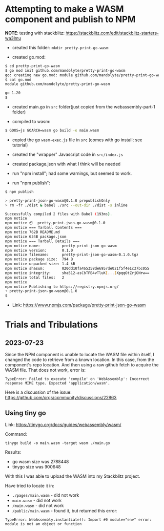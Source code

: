 # Attempting to make a WASM component and publish to NPM

**NOTE**: testing with stackblitz:
https://stackblitz.com/edit/stackblitz-starters-wa3lmu

- created this folder: `mkdir pretty-print-go-wasm`

- created go.mod:

```sh
$ cd pretty-print-go-wasm
$ go mod init github.com/mandolyte/pretty-print-go-wasm
go: creating new go.mod: module github.com/mandolyte/pretty-print-go-wasm
$ cat go.mod
module github.com/mandolyte/pretty-print-go-wasm

go 1.20
$
```

- created main.go in `src` folder(just copied from the webassembly-part-1 folder)

- compiled to wasm:
```sh
$ GOOS=js GOARCH=wasm go build -o main.wasm
```

- copied the go `wasm-exec.js` file in `src` (comes with go install; see tutorial)

- created the "wrapper" Javascript code in `src/index.js`

- created package.json with what I think will be needed

- run "npm install"; had some warnings, but seemed to work.

- run "npm publish":

```sh
$ npm publish

> pretty-print-json-go-wasm@0.1.0 prepublishOnly
> rm -fr ./dist & babel ./src --out-dir ./dist -s inline

Successfully compiled 2 files with Babel (193ms).
npm notice 
npm notice 📦  pretty-print-json-go-wasm@0.1.0
npm notice === Tarball Contents === 
npm notice 762B README.md   
npm notice 634B package.json
npm notice === Tarball Details === 
npm notice name:          pretty-print-json-go-wasm               
npm notice version:       0.1.0                                   
npm notice filename:      pretty-print-json-go-wasm-0.1.0.tgz     
npm notice package size:  794 B                                   
npm notice unpacked size: 1.4 kB                                  
npm notice shasum:        020dd10fa465358de6957de021f5f4e1c37bc055
npm notice integrity:     sha512-asCbTFB4vTluK[...]XpqqOtZrjONrw==
npm notice total files:   2                                       
npm notice 
npm notice Publishing to https://registry.npmjs.org/
+ pretty-print-json-go-wasm@0.1.0
$ 
```

- Link: https://www.npmjs.com/package/pretty-print-json-go-wasm

# Trials and Tribulations

## 2023-07-23

Since the NPM component is unable to locate the WASM file within itself,
I changed the code to retrieve from a known location. In this case, from
the component's repo location. And then using a raw github fetch to 
acquire the WASM file. That does not work, error is:

```
TypeError: Failed to execute 'compile' on 'WebAssembly': Incorrect response MIME type. Expected 'application/wasm'.
```

Here is a discussion of the issue:
https://github.com/orgs/community/discussions/22863

## Using tiny go

Link: https://tinygo.org/docs/guides/webassembly/wasm/

Command:

```
tinygo build -o main.wasm -target wasm ./main.go
```

Results: 
- go wasm size was 2788448
- tinygo size was   900648

With this I was able to upload the WASM into my Stackblitz project.

Have tried to locate it in:
- `./pages/main.wasm` - did not work
- `main.wasm` - did not work
- `/main.wasm` - did not work
- `/public/main.wasm` - found it, but returned this error:
```
TypeError: WebAssembly.instantiate(): Import #0 module="env" error: module is not an object or function
```